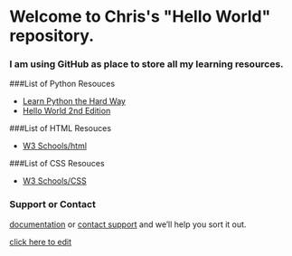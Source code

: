 # Welcome to Chris's "Hello World" repository. 
### I am using GitHub as place to store all my learning resources.

###List of Python Resouces
- [Learn Python the Hard Way](https://learnpythonthehardway.org/)
- [Hello World 2nd Edition](https://www.manning.com/books/hello-world-second-edition//)

###List of HTML Resouces
- [W3 Schools/html](http://www.w3schools.com/html/default.asp)

###List of CSS Resouces
- [W3 Schools/CSS](http://www.w3schools.com/html/default.asp)


### Support or Contact

 [documentation](https://help.github.com/categories/github-pages-basics/) or [contact support](https://github.com/contact) and we’ll help you sort it out.
 
  [click here to edit](https://github.com/ChrisHarper23/hello-world/edit/master/README.md) 
